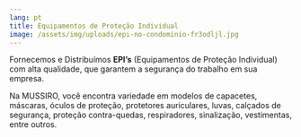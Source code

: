 ```yaml
---
lang: pt
title: Equipamentos de Proteção Individual
image: /assets/img/uploads/epi-no-condominio-fr3odljl.jpg
---
```

Fornecemos e Distribuímos **EPI’s** (Equipamentos de Proteção Individual) com alta qualidade, que garantem a segurança do trabalho em sua empresa.

Na MUSSIRO, você encontra variedade em modelos de capacetes, máscaras, óculos de proteção, protetores auriculares, luvas, calçados de segurança, proteção contra-quedas, respiradores, sinalização, vestimentas, entre outros.
